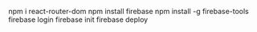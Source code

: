 <!-- amazonclone-simple -->

npm i react-router-dom
npm install firebase
npm install -g firebase-tools
firebase login
firebase init
firebase deploy
